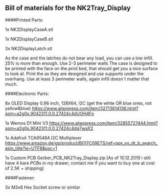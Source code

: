 ## Bill of materials for the NK2Tray_Display


####Printed Parts:

 1x  	NK2DisplayCaseA.stl

 1x 	NK2DisplayCaseB.stl

 3x  	NK2DisplayLatch.stl

As the case and the latches do not bear any load, you can use a low infill. 25% is more than enough. Use 2-3 perimeter walls The case is designed to be printed with the face on the print bed, that should get you a nice surface to look at.
Print the as they are designed and use supports under the overhang. Use at least 3 perimeter walls, again infill doesn´t matter that much.


####Electronic  Parts:

8x OLED Display 0.96 inch, 128X64, I2C (get the white OR blue ones, not yellow&blue)
https://www.aliexpress.com/item/32713614136.html?spm=a2g0s.9042311.0.0.27424c4dUOH4Fo

1x Wemos D1 Mini V3 
https://www.aliexpress.com/item/32855727444.html?spm=a2g0s.9042311.0.0.27424c4dq7waX2

1x Adafruit TCA9548A I2C Multiplexer
https://www.amazon.de/gp/product/B017C09ETS/ref=ppx_yo_dt_b_search_asin_title?ie=UTF8&psc=1

1x Custom PCB
Gerber_PCB_NK2Tray_Display.zip
[As of 10.12.2019 i still have 4 bare PCBs in my drawer, contact me if you want to buy one at cost of 2.5€ + shipping]


####Fastener:

3x M3x8 Hex Socket screw or similar
